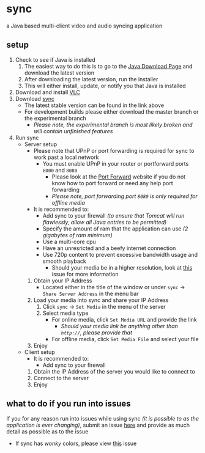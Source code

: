 # sync
a Java based multi-client video and audio syncing application
	
## setup
1. Check to see if Java is installed
	1. The easiest way to do this is to go to the [Java Download Page](https://www.java.com/en/download/) and download the latest version
	2. After downloading the latest version, run the installer
	3. This will either install, update, or notify you that Java is installed
2. Download and install [VLC](http://www.videolan.org/vlc/index.html)
3. Download [sync](https://www.github.com/ajchili/sync/releases)
	* The latest stable version can be found in the link above
	* For development builds please either download the master branch or the experimental branch
		* _Please note, the experimental branch is most likely broken and will contain unfinished features_
4. Run sync
	* Server setup
        * Please note that UPnP or port forwarding is required for sync to work past a local network
            * You must enable UPnP in your router or portforward ports `8000` and `8080`
                * Please look at the [Port Forward](https://portforward.com/router.htm) website if you do not know how to port forward or need any help port forwarding
                * _Please note, port forwarding port `8080` is only required for offline media_
		* It is recommended to:
			* Add sync to your firewall _(to ensure that Tomcat will run flawlessly, allow all Java entries to be permitted)_
			* Specify the amount of ram that the application can use _(2 gigabytes of ram minimum)_
			* Use a multi-core cpu
			* Have an unresricted and a beefy internet connection
			* Use 720p content to prevent excessive bandwidth usage and smooth playback
				* Should your media be in a higher resolution, look at [this](https://github.com/ajchili/sync/issues/8) issue for more information
		1. Obtain your IP Address
            * Located either in the title of the window or under `sync` -> `Share Server Address` in the menu bar
		2. Load your media into sync and share your IP Address
            1. Click `sync` -> `Set Media` in the menu of the server
            2. Select media type
                * For online media, click `Set Media URL` and provide the link
                    * _Should your media link be anything other than `http://`, please provide that_
                * For offline media, click `Set Media File` and select your file
		4. Enjoy
	* Client setup
		* It is recommended to:
			* Add sync to your firewall
		1. Obtain the IP Address of the server you would like to connect to
		2. Connect to the server
		3. Enjoy
	
## what to do if you run into issues
If you for any reason run into issues while using sync _(it is possible to as the application is ever changing)_, submit an issue [here](https://github.com/ajchili/sync/issues) and provide as much detail as possible as to the issue

* If sync has _wonky_ colors, please view [this](https://github.com/ajchili/sync/issues/14#issuecomment-318862941) issue
